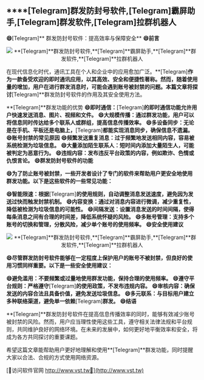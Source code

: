 ## ****[Telegram]**群发防封号软件,**[Telegram]**霸屏助手,**[Telegram]**群发软件,**[Telegram]**拉群机器人**

**😄**[Telegram]** 群发防封号软件：提高效率与保障安全**
**😄前言**

 <center><img src="https://vst.tw/MP4/tuiguang/png/2.png" alt="**[Telegram]**群发防封号软件,**[Telegram]**霸屏助手,**[Telegram]**群发软件,**[Telegram]**拉群机器人"></center>

在现代信息化时代，通讯工具在个人和企业中的应用愈加广泛。**[Telegram]**作为一款备受欢迎的即时通讯应用，以其高效、安全和便捷性著称。然而，随着使用量的增加，用户在进行群发消息时，可能会遇到账号被封禁的问题。本篇文章将探讨**[Telegram]**群发防封号软件的作用及其安全使用方法。

**[Telegram]**群发功能的优势
**😄即时通信：**[Telegram]**的即时通信功能允许用户快速发送消息、图片、视频和文件。**
**😄大规模传播：通过群发功能，用户可以将信息同时传达给多个联系人或群组，提高信息传播效率。**
**😄多设备同步：无论是在手机、平板还是电脑上，**[Telegram]**都能实现消息同步，确保信息不遗漏。**
**😄账号封禁的常见原因**
**😄频繁发送重复消息：过于频繁地发送相同内容，容易被系统检测为垃圾信息。**
**😄大量添加陌生联系人：短时间内添加大量陌生人，可能被判定为恶意行为。**
**😄违规内容：发布违反平台政策的内容，例如欺诈、色情或仇恨言论。**
**😄群发防封号软件的功能**

**😄为了防止账号被封禁，一些开发者设计了专门的软件来帮助用户更安全地使用群发功能。以下是这些软件的一些常见功能：**

**😄智能限速：根据**[Telegram]**的使用规则，自动调整消息发送速度，避免因为发送过快而触发封禁机制。**
**😄内容变换：通过对消息内容进行微调，减少重复性，降低被检测为垃圾信息的可能性。**
**😄间隔发送：设置消息发送的时间间隔，使得每条消息之间有合理的时间差，降低系统怀疑的风险。**
**😄多账号管理：支持多个账号的切换和管理，分散风险，减少单个账号的使用频率。**
**😄安全使用建议**

 <center><img src="https://vst.tw/MP4/tuiguang/png/4.png" alt="**[Telegram]**群发防封号软件,**[Telegram]**霸屏助手,**[Telegram]**群发软件,**[Telegram]**拉群机器人"></center>

**😄尽管群发防封号软件能够在一定程度上保护用户的账号不被封禁，但良好的使用习惯同样重要。以下是一些安全使用建议：**

**😄避免滥用：不要频繁或过量地使用群发功能，保持合理的使用频率。**
**😄遵守平台规则：严格遵守**[Telegram]**的使用政策，不发布违规内容。**
**😄审核内容：确保发送的内容合法且具备价值，避免发送垃圾信息。**
**😄多元联系：与目标用户建立多种联络渠道，避免单一依赖**[Telegram]**群发。**
**😄结语**

**[Telegram]**群发防封号软件在提高信息传播效率的同时，能够有效减少账号被封禁的风险。然而，用户应当理性使用这些工具，遵守相关法律法规和平台规则，共同维护良好的网络环境。在未来的发展中，如何更好地平衡效率和安全，将成为各方共同探讨的重要课题。

希望这篇文章能帮助用户更好地理解和使用**[Telegram]**群发功能，同时提醒大家以合法、合规的方式使用网络资源。


[👻访问软件官网 http://www.vst.tw👻](http://www.vst.tw)
